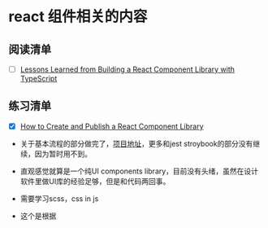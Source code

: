 # react 组件相关的内容



## 阅读清单
- [ ] [Lessons Learned from Building a React Component Library with TypeScript](https://www.vidyasource.com/blog/lessons-learned-react-component-library-typescript)

## 练习清单
- [X] [How to Create and Publish a React Component Library](https://dev.to/alexeagleson/how-to-create-and-publish-a-react-component-library-2oe)
- 关于基本流程的部分做完了，[项目地址](https://github.com/libregd/libregd-react-ui)，更多和jest stroybook的部分没有继续，因为暂时用不到。
- 直观感觉就算是一个纯UI components library，目前没有头绪，虽然在设计软件里做UI库的经验足够，但是和代码两回事。
- 需要学习scss，css in js

- 这个是根据